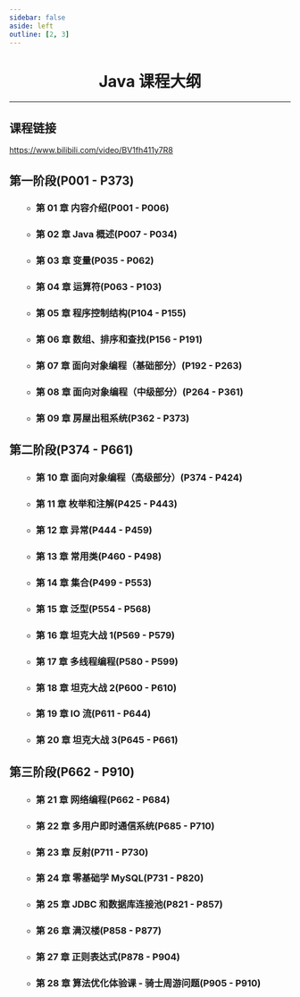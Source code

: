 ```yaml
---
sidebar: false
aside: left
outline: [2, 3]
---
```


# <center>Java 课程大纲</center>

---

## 课程链接

https://www.bilibili.com/video/BV1fh411y7R8

## 第一阶段(P001 - P373)

<ul>
    <ul>
        <li><h3>第 01 章 内容介绍(P001 - P006)</h3></li>
        <li><h3>第 02 章 Java 概述(P007 - P034)</h3></li>
        <li><h3>第 03 章 变量(P035 - P062)</h3></li>
        <li><h3>第 04 章 运算符(P063 - P103)</h3></li>
        <li><h3>第 05 章 程序控制结构(P104 - P155)</h3></li>
        <li><h3>第 06 章 数组、排序和查找(P156 - P191)</h3></li>
        <li><h3>第 07 章 面向对象编程（基础部分）(P192 - P263)</h3></li>
        <li><h3>第 08 章 面向对象编程（中级部分）(P264 - P361)</h3></li>
        <li><h3>第 09 章 房屋出租系统(P362 - P373)</h3></li>
    </ul>
</ul>

## 第二阶段(P374 - P661)

<ul>
    <ul>
        <li><h3>第 10 章 面向对象编程（高级部分）(P374 - P424)</h3></li>
        <li><h3>第 11 章 枚举和注解(P425 - P443)</h3></li>
        <li><h3>第 12 章 异常(P444 - P459)</h3></li>
        <li><h3>第 13 章 常用类(P460 - P498)</h3></li>
        <li><h3>第 14 章 集合(P499 - P553)</h3></li>
        <li><h3>第 15 章 泛型(P554 - P568)</h3></li>
        <li><h3>第 16 章 坦克大战 1(P569 - P579)</h3></li>
        <li><h3>第 17 章 多线程编程(P580 - P599)</h3></li>
        <li><h3>第 18 章 坦克大战 2(P600 - P610)</h3></li>
        <li><h3>第 19 章 IO 流(P611 - P644)</h3></li>
        <li><h3>第 20 章 坦克大战 3(P645 - P661)</h3></li>
    </ul>
</ul>

## 第三阶段(P662 - P910)

<ul>
    <ul>
        <li><h3>第 21 章 网络编程(P662 - P684)</h3></li>
        <li><h3>第 22 章 多用户即时通信系统(P685 - P710)</h3></li>
        <li><h3>第 23 章 反射(P711 - P730)</h3></li>
        <li><h3>第 24 章 零基础学 MySQL(P731 - P820)</h3></li>
        <li><h3>第 25 章 JDBC 和数据库连接池(P821 - P857)</h3></li>
        <li><h3>第 26 章 满汉楼(P858 - P877)</h3></li>
        <li><h3>第 27 章 正则表达式(P878 - P904)</h3></li>
        <li><h3>第 28 章 算法优化体验课 - 骑士周游问题(P905 - P910)</h3></li>
    </ul>
</ul>
